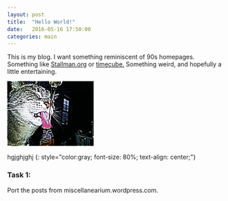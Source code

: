 ```yaml
---
layout: post
title:  "Hello World!"
date:   2016-05-16 17:50:00
categories: main
---
```

This is my blog. I want something reminiscent of 90s homepages. Something like [Stallman.org](http://stallman.org) or [timecube.](timecube.com) Something weird, and hopefully a little entertaining.

![Rena](https://raw.githubusercontent.com/patmarks/patmarks.github.io/master/images/gif2.gif)

hgjghjghj
{: style="color:gray; font-size: 80%; text-align: center;"}


### Task 1:
Port the posts from miscellanearium.wordpress.com.
